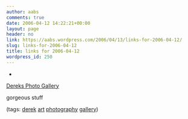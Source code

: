 ```yaml
---
author: aabs
comments: true
date: 2006-04-12 14:22:21+00:00
layout: page
header: no
link: https://aabs.wordpress.com/2006/04/13/links-for-2006-04-12/
slug: links-for-2006-04-12
title: links for 2006-04-12
wordpress_id: 250
---
```



	
  * 
		

[Dereks Photo Gallery](http://derek.webhop.org/)


		

gorgeous stuff


		

(tags: [derek](http://del.icio.us/aabs/derek) [art](http://del.icio.us/aabs/art) [photography](http://del.icio.us/aabs/photography) [gallery](http://del.icio.us/aabs/gallery))


	



